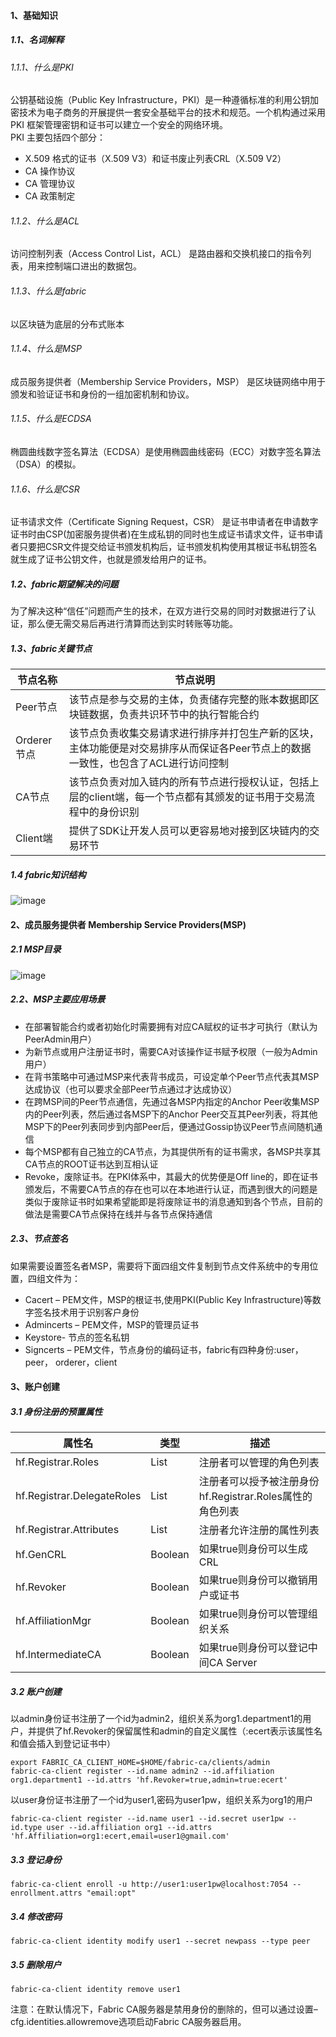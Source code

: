 #### 1、基础知识
##### 1.1、名词解释
###### 1.1.1、什么是PKI
公钥基础设施（Public Key Infrastructure，PKI）是一种遵循标准的利用公钥加密技术为电子商务的开展提供一套安全基础平台的技术和规范。一个机构通过采用PKI 框架管理密钥和证书可以建立一个安全的网络环境。  
PKI 主要包括四个部分：
- X.509 格式的证书（X.509 V3）和证书废止列表CRL（X.509 V2）
- CA 操作协议
- CA 管理协议
- CA 政策制定
###### 1.1.2、什么是ACL
访问控制列表（Access Control List，ACL） 是路由器和交换机接口的指令列表，用来控制端口进出的数据包。
###### 1.1.3、什么是fabric
以区块链为底层的分布式账本
###### 1.1.4、什么是MSP
成员服务提供者（Membership Service Providers，MSP） 是区块链网络中用于颁发和验证证书和身份的一组加密机制和协议。
###### 1.1.5、什么是ECDSA
椭圆曲线数字签名算法（ECDSA）是使用椭圆曲线密码（ECC）对数字签名算法（DSA）的模拟。
###### 1.1.6、什么是CSR
证书请求文件（Certificate Signing Request，CSR） 是证书申请者在申请数字证书时由CSP(加密服务提供者)在生成私钥的同时也生成证书请求文件，证书申请者只要把CSR文件提交给证书颁发机构后，证书颁发机构使用其根证书私钥签名就生成了证书公钥文件，也就是颁发给用户的证书。
##### 1.2、fabric期望解决的问题
为了解决这种“信任”问题而产生的技术，在双方进行交易的同时对数据进行了认证，那么便无需交易后再进行清算而达到实时转账等功能。
##### 1.3、fabric关键节点
节点名称 | 节点说明
---|---
Peer节点 | 该节点是参与交易的主体，负责储存完整的账本数据即区块链数据，负责共识环节中的执行智能合约
Orderer节点 | 该节点负责收集交易请求进行排序并打包生产新的区块，主体功能便是对交易排序从而保证各Peer节点上的数据一致性，也包含了ACL进行访问控制
CA节点 | 该节点负责对加入链内的所有节点进行授权认证，包括上层的client端，每一个节点都有其颁发的证书用于交易流程中的身份识别
Client端 | 提供了SDK让开发人员可以更容易地对接到区块链内的交易环节
##### 1.4 fabric知识结构
![image](https://images2018.cnblogs.com/blog/1240530/201806/1240530-20180609231606031-1388017672.jpg)
#### 2、成员服务提供者 Membership Service Providers(MSP)
##### 2.1 MSP目录
![image](http://biwow.com/asset/wiki/fabric/msp_folder.png)
##### 2.2、MSP主要应用场景
- 在部署智能合约或者初始化时需要拥有对应CA赋权的证书才可执行（默认为PeerAdmin用户）
- 为新节点或用户注册证书时，需要CA对该操作证书赋予权限（一般为Admin用户）
- 在背书策略中可通过MSP来代表背书成员，可设定单个Peer节点代表其MSP达成协议（也可以要求全部Peer节点通过才达成协议）
- 在跨MSP间的Peer节点通信，先通过各MSP内指定的Anchor Peer收集MSP内的Peer列表，然后通过各MSP下的Anchor Peer交互其Peer列表，将其他MSP下的Peer列表同步到内部Peer后，便通过Gossip协议Peer节点间随机通信
- 每个MSP都有自己独立的CA节点，为其提供所有的证书需求，各MSP共享其CA节点的ROOT证书达到互相认证
- Revoke，废除证书。在PKI体系中，其最大的优势便是Off line的，即在证书颁发后，不需要CA节点的存在也可以在本地进行认证，而遇到很大的问题是类似于废除证书时如果希望能即是将废除证书的消息通知到各个节点，目前的做法是需要CA节点保持在线并与各节点保持通信
##### 2.3、节点签名
如果需要设置签名者MSP，需要将下面四组文件复制到节点文件系统中的专用位置，四组文件为：
- Cacert – PEM文件，MSP的根证书,使用PKI(Public Key Infrastructure)等数字签名技术用于识别客户身份
- Admincerts – PEM文件，MSP的管理员证书
- Keystore-  节点的签名私钥
- Signcerts – PEM文件，节点身份的编码证书，fabric有四种身份:user，peer， orderer，client

#### 3、账户创建
##### 3.1 身份注册的预置属性
属性名 | 类型 | 描述
---|---|---
hf.Registrar.Roles | List | 注册者可以管理的角色列表
hf.Registrar.DelegateRoles | List | 注册者可以授予被注册身份hf.Registrar.Roles属性的角色列表
hf.Registrar.Attributes | List | 注册者允许注册的属性列表
hf.GenCRL | Boolean | 如果true则身份可以生成CRL
hf.Revoker | Boolean | 如果true则身份可以撤销用户或证书
hf.AffiliationMgr | Boolean | 如果true则身份可以管理组织关系
hf.IntermediateCA | Boolean | 如果true则身份可以登记中间CA Server
##### 3.2 账户创建
以admin身份证书注册了一个id为admin2，组织关系为org1.department1的用户，并提供了hf.Revoker的保留属性和admin的自定义属性（:ecert表示该属性名和值会插入到登记证书中）
```
export FABRIC_CA_CLIENT_HOME=$HOME/fabric-ca/clients/admin
fabric-ca-client register --id.name admin2 --id.affiliation org1.department1 --id.attrs 'hf.Revoker=true,admin=true:ecert'
```
以user身份证书注册了一个id为user1,密码为user1pw，组织关系为org1的用户
```
fabric-ca-client register --id.name user1 --id.secret user1pw --id.type user --id.affiliation org1 --id.attrs 'hf.Affiliation=org1:ecert,email=user1@gmail.com'
```
##### 3.3 登记身份
```
fabric-ca-client enroll -u http://user1:user1pw@localhost:7054 --enrollment.attrs "email:opt"
```
##### 3.4 修改密码
```
fabric-ca-client identity modify user1 --secret newpass --type peer
```
##### 3.5 删除用户
```
fabric-ca-client identity remove user1
```
注意：在默认情况下，Fabric CA服务器是禁用身份的删除的，但可以通过设置–cfg.identities.allowremove选项启动Fabric CA服务器启用。